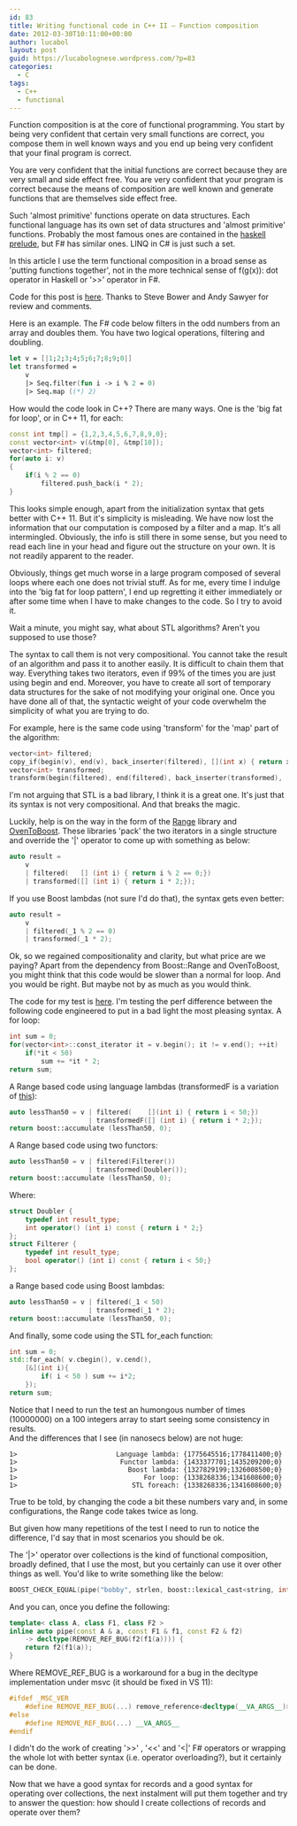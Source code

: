 ```yaml
---
id: 83
title: Writing functional code in C++ II – Function composition
date: 2012-03-30T10:11:00+00:00
author: lucabol
layout: post
guid: https://lucabolognese.wordpress.com/?p=83
categories:
  - C
tags:
  - C++
  - functional
---
```

Function composition is at the core of functional programming. You start by being very confident that certain very small functions are correct, you compose them in well known ways and you end up being very confident that your final program is correct.

You are very confident that the initial functions are correct because they are very small and side effect free. You are very confident that your program is correct because the means of composition are well known and generate functions that are themselves side effect free.

Such 'almost primitive' functions operate on data structures. Each functional language has its own set of data structures and 'almost primitive' functions. Probably the most famous ones are contained in the [haskell prelude](http://www.haskell.org/onlinereport/standard-prelude.html), but F# has similar ones. LINQ in C# is just such a set.

In this article I use the term functional composition in a broad sense as 'putting functions together', not in the more technical sense of f(g(x)): dot operator in Haskell or '>>' operator in F#.

Code for this post is [here](https://github.com/lucabol/FunctionalCpp). Thanks to Steve Bower and Andy Sawyer for review and comments.

Here is an example. The F# code below filters in the odd numbers from an array and doubles them. You have two logical operations, filtering and doubling.

```fsharp
let v = [|1;2;3;4;5;6;7;8;9;0|]
let transformed =
    v
    |> Seq.filter(fun i -> i % 2 = 0)
    |> Seq.map ((*) 2)
```

How would the code look in C++? There are many ways. One is the 'big fat for loop', or in C++ 11, for each:

```cpp
const int tmp[] = {1,2,3,4,5,6,7,8,9,0};
const vector<int> v(&tmp[0], &tmp[10]);
vector<int> filtered;
for(auto i: v)
{
    if(i % 2 == 0)
        filtered.push_back(i * 2);
}
```

This looks simple enough, apart from the initialization syntax that gets better with C++ 11. But it's simplicity is misleading. We have now lost the information that our computation is composed by a filter and a map. It's all intermingled. Obviously, the info is still there in some sense, but you need to read each line in your head and figure out the structure on your own. It is not readily apparent to the reader.

Obviously, things get much worse in a large program composed of several loops where each one does not trivial stuff. As for me, every time I indulge into the 'big fat for loop pattern', I end up regretting it either immediately or after some time when I have to make changes to the code. So I try to avoid it.

Wait a minute, you might say, what about STL algorithms? Aren't you supposed to use those?

The syntax to call them is not very compositional. You cannot take the result of an algorithm and pass it to another easily. It is difficult to chain them that way. Everything takes two iterators, even if 99% of the times you are just using begin and end. Moreover, you have to create all sort of temporary data structures for the sake of not modifying your original one. Once you have done all of that, the syntactic weight of your code overwhelm the simplicity of what you are trying to do.

For example, here is the same code using 'transform' for the 'map' part of the algorithm:

```cpp
vector<int> filtered;
copy_if(begin(v), end(v), back_inserter(filtered), [](int x) { return x % 2 == 0;});
vector<int> transformed;
transform(begin(filtered), end(filtered), back_inserter(transformed), [](int x) { return x * 2;});
```

I'm not arguing that STL is a bad library, I think it is a great one. It's just that its syntax is not very compositional. And that breaks the magic.

Luckily, help is on the way in the form of the [Range](http://www.boost.org/doc/libs/1_49_0/libs/range/doc/html/index.html) library and [OvenToBoost](https://github.com/faithandbrave/OvenToBoost). These libraries 'pack' the two iterators in a single structure and override the '|' operator to come up with something as below:

```cpp
auto result =
    v
    | filtered(   [] (int i) { return i % 2 == 0;})
    | transformed([] (int i) { return i * 2;});
```

If you use Boost lambdas (not sure I'd do that), the syntax gets even better:

```cpp
auto result =
    v
    | filtered(_1 % 2 == 0)
    | transformed(_1 * 2);
```

Ok, so we regained compositionality and clarity, but what price are we paying? Apart from the dependency from Boost::Range and OvenToBoost, you might think that this code would be slower than a normal for loop. And you would be right. But maybe not by as much as you would think.

The code for my test is [here](https://github.com/lucabol/FunctionalCpp/blob/master/range_performance.cpp). I'm testing the perf difference between the following code engineered to put in a bad light the most pleasing syntax. A for loop:

```cpp
int sum = 0;
for(vector<int>::const_iterator it = v.begin(); it != v.end(); ++it)
    if(*it < 50)
        sum += *it * 2;
return sum;
```

A Range based code using language lambdas (transformedF is a variation of [this](http://smellegantcode.wordpress.com/2011/10/31/linq-to-c-or-something-much-better/)):

```cpp
auto lessThan50 = v | filtered(    [](int i) { return i < 50;})
                    | transformedF([] (int i) { return i * 2;});
return boost::accumulate (lessThan50, 0);
```

A Range based code using two functors:

```cpp
auto lessThan50 = v | filtered(Filterer())
                    | transformed(Doubler());
return boost::accumulate (lessThan50, 0);
```

Where:

```cpp
struct Doubler {
    typedef int result_type;
    int operator() (int i) const { return i * 2;}
};
struct Filterer {
    typedef int result_type;
    bool operator() (int i) const { return i < 50;}
};
```

a Range based code using Boost lambdas:

```cpp
auto lessThan50 = v | filtered(_1 < 50)
                    | transformed(_1 * 2);
return boost::accumulate (lessThan50, 0);
```

And finally, some code using the STL for_each function:

```cpp
int sum = 0;
std::for_each( v.cbegin(), v.cend(),
    [&](int i){
        if( i < 50 ) sum += i*2;
    });
return sum;
```

Notice that I need to run the test an humongous number of times (10000000) on a 100 integers array to start seeing some consistency in results.  
And the differences that I see (in nanosecs below) are not huge:

```text
1>                         Language lambda: {1775645516;1778411400;0}
1>                          Functor lambda: {1433377701;1435209200;0}
1>                            Boost lambda: {1327829199;1326008500;0}
1>                                For loop: {1338268336;1341608600;0}
1>                             STL foreach: {1338268336;1341608600;0}
```

True to be told, by changing the code a bit these numbers vary and, in some configurations, the Range code takes twice as long.
 
But given how many repetitions of the test I need to run to notice the difference, I'd say that in most scenarios you should be ok.

The '|>' operator over collections is the kind of functional composition, broadly defined, that I use the most, but you certainly can use it over other things as well. You'd like to write something like the below:

```cpp
BOOST_CHECK_EQUAL(pipe("bobby", strlen, boost::lexical_cast<string, int>), "5");
```

And you can, once you define the following:

```cpp
template< class A, class F1, class F2 >
inline auto pipe(const A & a, const F1 & f1, const F2 & f2)
    -> decltype(REMOVE_REF_BUG(f2(f1(a)))) {
    return f2(f1(a));
}
```

Where REMOVE_REF_BUG is a workaround for a bug in the decltype implementation under msvc (it should be fixed in VS 11):

```cpp
#ifdef _MSC_VER
    #define REMOVE_REF_BUG(...) remove_reference<decltype(__VA_ARGS__)>::type()
#else
    #define REMOVE_REF_BUG(...) __VA_ARGS__
#endif
```

I didn't do the work of creating '>>' , '<<' and '<|' F# operators or wrapping the whole lot with better syntax (i.e. operator overloading?), but it certainly can be done.

Now that we have a good syntax for records and a good syntax for operating over collections, the next instalment will put them together and try to answer the question: how should I create collections of records and operate over them?
